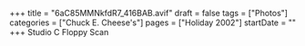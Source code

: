 +++
title = "6aC85MMNkfdR7_416BAB.avif"
draft = false
tags = ["Photos"]
categories = ["Chuck E. Cheese's"]
pages = ["Holiday 2002"]
startDate = ""
+++
Studio C Floppy Scan
